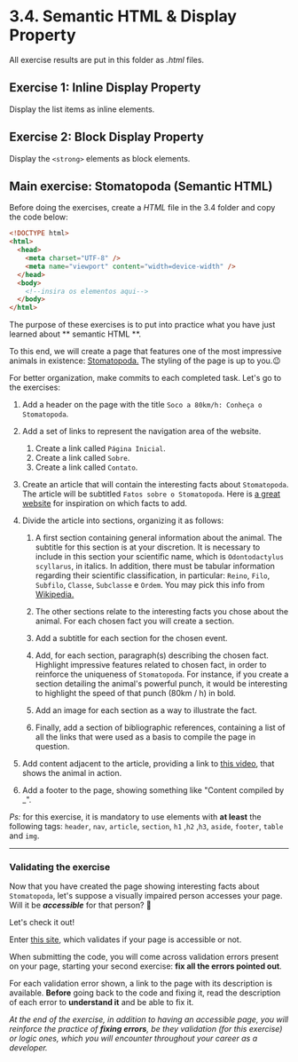 # 3.4. Semantic HTML & Display Property
All exercise results are put in this folder as _.html_ files.

## Exercise 1: Inline Display Property

Display the list items as inline elements.

## Exercise 2: Block Display Property

Display the `<strong>` elements as block elements.

## Main exercise: Stomatopoda (Semantic HTML)

Before doing the exercises, create a _HTML_ file in the 3.4 folder and copy the code below:

```html
<!DOCTYPE html>
<html>
  <head>
    <meta charset="UTF-8" />
    <meta name="viewport" content="width=device-width" />
  </head>
  <body>
    <!--insira os elementos aqui-->
  </body>
</html>
```

The purpose of these exercises is to put into practice what you have just learned about ** semantic HTML **.

To this end, we will create a page that features one of the most impressive animals in existence: [Stomatopoda.](https://www.nationalgeographic.com/science/phenomena/2014/07/03/natures-most-amazing-eyes-just-got-a-bit-weirder/) The styling of the page is up to you.😉

For better organization, make commits to each completed task. Let's go to the exercises:

1.  Add a header on the page with the title `Soco a 80km/h: Conheça o Stomatopoda`.
    
2.  Add a set of links to represent the navigation area of the website.
    
	1.  Create a link called  `Página Inicial`.
	2.  Create a link called  `Sobre`.
	3.  Create a link called  `Contato`.
        
3.  Create an article that will contain the interesting facts about `Stomatopoda`. The article will be subtitled `Fatos sobre o Stomatopoda`. Here is [a great website](https://theoatmeal.com/comics/mantis_shrimp) for inspiration on which facts to add.
    
4.  Divide the article into sections, organizing it as follows:
    
    1.  A first section containing general information about the animal. The subtitle for this section is at your discretion. It is necessary to include in this section your scientific name, which is `Odontodactylus scyllarus`, in italics. In addition, there must be tabular information regarding their scientific classification, in particular:  `Reino`,  `Filo`,  `Subfilo`,  `Classe`,  `Subclasse`  e  `Ordem`. You may pick this info from [Wikipedia.](https://wikipedia.org/wiki/Stomatopoda)
        
    2.  The other sections relate to the interesting facts you chose about the animal. For each chosen fact you will create a section.
        
    3.  Add a subtitle for each section for the chosen event.
        
    4.  Add, for each section, paragraph(s) describing the chosen fact. Highlight impressive features related to chosen fact, in order to reinforce the uniqueness of `Stomatopoda`. For instance, if you create a section detailing the animal's powerful punch, it would be interesting to highlight the speed of that punch (80km / h) in bold.
        
    5.  Add an image for each section as a way to illustrate the fact.
        
    6.  Finally, add a section of bibliographic references, containing a list of all the links that were used as a basis to compile the page in question.
        
5.  Add content adjacent to the article, providing a link to [this video](https://www.youtube.com/watch?v=E0Li1k5hGBE), that shows the animal in action.
    
6.  Add a footer to the page, showing something like "Content compiled by _".
    

_Ps:_ for this exercise, it is mandatory to use elements with **at least** the following tags: `header`, `nav`, `article`, `section`, `h1` ,`h2` ,`h3`, `aside`, `footer`, `table` and `img`.

----------

### Validating the exercise

Now that you have created the page showing interesting facts about `Stomatopoda`, let's suppose a visually impaired person accesses your page. Will it be **_accessible_** for that person? 🤔

Let's check it out!

Enter [this site](https://achecker.ca/checker/index.php#output_div), which validates if your page is accessible or not. 

When submitting the code, you will come across validation errors present on your page, starting your second exercise: **fix all the errors pointed out**.

For each validation error shown, a link to the page with its description is available. **Before** going back to the code and fixing it, read the description of each error to **understand it** and be able to fix it.

_At the end of the exercise, in addition to having an accessible page, you will reinforce the practice of **fixing errors**, be they validation (for this exercise) or logic ones, which you will encounter throughout your career as a developer._
